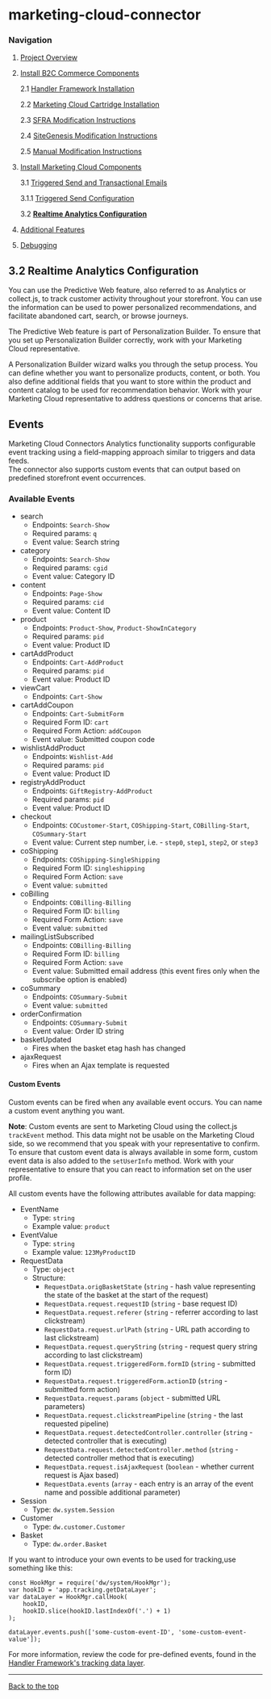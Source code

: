 <a name="Top"></a>
# marketing-cloud-connector 

### Navigation
1. [Project Overview](1_0_Project_Overview.md#navlink)
2. [Install B2C Commerce Components](2_0_Commerce_Cloud_Component_Installation.md#navlink)
	
	2.1 [Handler Framework Installation](2_1_Handler-Installation.md#navlink)
	
	2.2 [Marketing Cloud Cartridge Installation](2_2_MarketingCloudCart.md#navlink)
	
	2.3 [SFRA Modification Instructions](2_3_Modification-Instructions-for-SFRA.md#navlink)
	
	2.4 [SiteGenesis Modification Instructions](2_4_Modification-Instructions-for-SiteGenesis.md#navlink)
					
	2.5 [Manual Modification Instructions](2_5_ManualModifications.md#navlink)

7. [Install Marketing Cloud Components](3_0_ModifyMarketingCloud.md#navlink)

	3.1 [Triggered Send and Transactional Emails](3_1_0_TriggeredSendTransactionalEmails.md#navlink)
	
	3.1.1 [Triggered Send Configuration](3_1_1_MCConnectorInstallation-TriggeredSendConfiguration.md#navlink)
	
	3.2 [**Realtime Analytics Configuration**](3_2_MCConnectorInstallation-RealtimeAnalyticsConfiguration.md#navlink)
	
11. [Additional Features](4_0_AdditionalFeatures.md#navlink)
12. [Debugging](5_0_Debugging.md#navlink)

<a name="navlink"></a>
## 3.2 Realtime Analytics Configuration 

You can use the Predictive Web feature, also referred to as Analytics or collect.js, to track customer activity throughout your storefront. You can use the information can be used to power personalized recommendations, and facilitate abandoned cart, search, or browse journeys.

The Predictive Web feature is part of Personalization Builder. To ensure that you set up Personalization Builder correctly, work with your Marketing Cloud representative.

A Personalization Builder wizard walks you through the setup process. You can define whether you want to personalize products, content, or both. You also define additional fields that you want to store within the product and content catalog to be used for recommendation behavior.
Work with your Marketing Cloud representative to address questions or concerns that arise.

## Events

Marketing Cloud Connectors Analytics functionality supports configurable event tracking using a field-mapping approach similar to triggers and data feeds.  
The connector also supports custom events that can output based on predefined storefront event occurrences.

### Available Events

- search
    - Endpoints: `Search-Show`
    - Required params: `q`
    - Event value: Search string
- category
    - Endpoints: `Search-Show`
    - Required params: `cgid`
    - Event value: Category ID
- content
    - Endpoints: `Page-Show`
    - Required params: `cid`
    - Event value: Content ID
- product
    - Endpoints: `Product-Show`, `Product-ShowInCategory`
    - Required params: `pid`
    - Event value: Product ID
- cartAddProduct
    - Endpoints: `Cart-AddProduct`
    - Required params: `pid`
    - Event value: Product ID
- viewCart
    - Endpoints: `Cart-Show`
- cartAddCoupon
    - Endpoints: `Cart-SubmitForm`
    - Required Form ID: `cart`
    - Required Form Action: `addCoupon`
    - Event value: Submitted coupon code
- wishlistAddProduct
    - Endpoints: `Wishlist-Add`
    - Required params: `pid`
    - Event value: Product ID
- registryAddProduct
    - Endpoints: `GiftRegistry-AddProduct`
    - Required params: `pid`
    - Event value: Product ID
- checkout
    - Endpoints: `COCustomer-Start`, `COShipping-Start`, `COBilling-Start`, `COSummary-Start`
    - Event value: Current step number, i.e. - `step0`, `step1`, `step2`, or `step3`
- coShipping
    - Endpoints: `COShipping-SingleShipping`
    - Required Form ID: `singleshipping`
    - Required Form Action: `save`
    - Event value: `submitted`
- coBilling
    - Endpoints: `COBilling-Billing`
    - Required Form ID: `billing`
    - Required Form Action: `save`
    - Event value: `submitted`
- mailingListSubscribed
    - Endpoints: `COBilling-Billing`
    - Required Form ID: `billing`
    - Required Form Action: `save`
    - Event value: Submitted email address (this event fires only when the subscribe option is enabled)
- coSummary
    - Endpoints: `COSummary-Submit`
    - Event value: `submitted`
- orderConfirmation
    - Endpoints: `COSummary-Submit`
    - Event value: Order ID string
- basketUpdated
    - Fires when the basket etag hash has changed
- ajaxRequest
    - Fires when an Ajax template is requested

#### Custom Events

Custom events can be fired when any available event occurs. You can name a custom event anything you want.  

**Note**: Custom events are sent to Marketing Cloud using the collect.js `trackEvent` method. This data might not be usable on the Marketing Cloud side, so we recommend that you speak with your representative to confirm. To ensure that custom event data is always available in some form, custom event data is also added to the `setUserInfo` method. Work with your representative to ensure that you can react to information set on the user profile.

All custom events have the following attributes available for data mapping:

- EventName
    - Type: `string`
    - Example value: `product`
- EventValue
    - Type: `string`
    - Example value: `123MyProductID`
- RequestData
    - Type: `object`
    - Structure:
        - `RequestData.origBasketState` (`string` - hash value representing the state of the basket at the start of the request)
        - `RequestData.request.requestID` (`string` - base request ID)
        - `RequestData.request.referer` (`string` - referrer according to last clickstream)
        - `RequestData.request.urlPath` (`string` - URL path according to last clickstream)
        - `RequestData.request.queryString` (`string` - request query string according to last clickstream)
        - `RequestData.request.triggeredForm.formID` (`string` - submitted form ID)
        - `RequestData.request.triggeredForm.actionID` (`string` - submitted form action)
        - `RequestData.request.params` (`object` - submitted URL parameters)
        - `RequestData.request.clickstreamPipeline` (`string` - the last requested pipeline)
        - `RequestData.request.detectedController.controller` (`string` - detected controller that is executing)
        - `RequestData.request.detectedController.method` (`string` - detected controller method that is executing)
        - `RequestData.request.isAjaxRequest` (`boolean` - whether current request is Ajax based)
        - `RequestData.events` (`array` - each entry is an array of the event name and possible additional parameter)
- Session
    - Type: `dw.system.Session`
- Customer
    - Type: `dw.customer.Customer`
- Basket
    - Type: `dw.order.Basket`

If you want to introduce your own events to be used for tracking,use something like this:

```
const HookMgr = require('dw/system/HookMgr');
var hookID = 'app.tracking.getDataLayer';
var dataLayer = HookMgr.callHook(
    hookID,
    hookID.slice(hookID.lastIndexOf('.') + 1)
);

dataLayer.events.push(['some-custom-event-ID', 'some-custom-event-value']);
```

For more information, review the code for pre-defined events, found in the [Handler Framework's tracking data layer](https://github.com/SalesforceCommerceCloud/handler-framework/tree/develop/cartridges/int_handlerframework/cartridge/scripts/tracking).

- - -

[Back to the top](#Top)